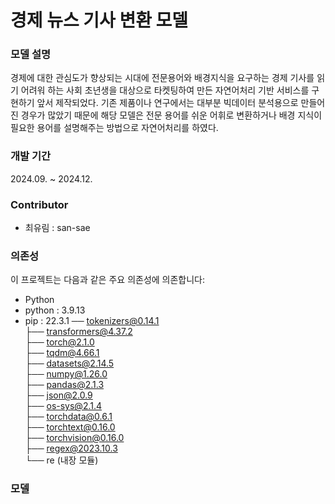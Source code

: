 # 경제 뉴스 기사 변환 모델

### 모델 설명
경제에 대한 관심도가 향상되는 시대에 전문용어와 배경지식을 요구하는 경제 기사를 읽기 어려워 하는 사회 초년생을 대상으로 타켓팅하여 만든 자연어처리 기반 서비스를 구현하기 앞서 제작되었다. 
기존 제품이나 연구에서는 대부분 빅데이터 분석용으로 만들어진 경우가 많았기 때문에 해당 모델은 전문 용어를 쉬운 어휘로 변환하거나 배경 지식이 필요한 용어를 설명해주는 방법으로 자연어처리를 하였다.

### 개발 기간
2024.09. ~ 2024.12.

### Contributor
- 최유림 : san-sae

### 의존성
이 프로젝트는 다음과 같은 주요 의존성에 의존합니다:
- Python
- python : 3.9.13
- pip : 22.3.1
── tokenizers@0.14.1  
├── transformers@4.37.2  
├── torch@2.1.0  
├── tqdm@4.66.1  
├── datasets@2.14.5  
├── numpy@1.26.0  
├── pandas@2.1.3  
├── json@2.0.9  
├── os-sys@2.1.4  
├── torchdata@0.6.1  
├── torchtext@0.16.0  
├── torchvision@0.16.0  
├── regex@2023.10.3  
└── re (내장 모듈)  
  
### 모델 
